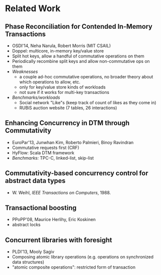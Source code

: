 # Related Work

## Phase Reconciliation for Contended In-Memory Transactions
- OSDI'14, Neha Narula, Robert Morris (MIT CSAIL)
- Doppel: multicore, in-memory key/value store
- Split hot keys, allow a handful of commutative operations on them
- Periodically recombine split keys and allow non-commutative ops on them
- *Weaknesses*
	- a couple ad-hoc commutative operations, no broader theory about which operations to allow, etc.
	- only for key/value store kinds of workloads
	- not sure if it works for multi-key transactions
- *Benchmarks/workloads*
	- Social network "Like"s (keep track of count of likes as they come in)
	- RUBiS auction website (7 tables, 26 interactions)

## Enhancing Concurrency in DTM through Commutativity 
- EuroPar'13, Junwhan Kim, Roberto Palmieri, Binoy Ravindran
- Commutative requests first (CRF)
- HyFlow: Scala DTM framework
- *Benchmarks:* TPC-C, linked-list, skip-list

## Commutativity-based concurrency control for abstract data types
- W. Weihl, *IEEE Transactions on Computers*, 1988.

## Transactional boosting
- PPoPP'08, Maurice Herlihy, Eric Koskinen
- abstract locks

## Concurrent libraries with foresight
- PLDI'13, Mooly Sagiv
- Composing atomic library operations (e.g. operations on synchronized data structures)
- "atomic composite operations": restricted form of transaction
